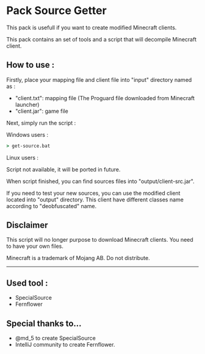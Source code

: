 # Pack Source Getter

This pack is usefull if you want to create modified Minecraft clients.

This pack contains an set of tools and a script that will decompile Minecraft client.

## How to use :
Firstly, place your mapping file and client file into "input" directory named as :
* "client.txt": mapping file (The Proguard file downloaded from Minecraft launcher)
* "client.jar": game file

Next, simply run the script :

Windows users :
```cmd
> get-source.bat
```

Linux users :

Script not available, it will be ported in future.


When script finished, you can find sources files into "output/client-src.jar".

If you need to test your new sources, you can use the modified client located into "output" directory.
This client have different classes name according to "deobfuscated" name.

## Disclaimer
This script will no longer purpose to download Minecraft clients. You need to have your own files.

Minecraft is a trademark of Mojang AB. Do not distribute.

---
## Used tool :
* SpecialSource
* Fernflower

## Special thanks to...
 - @md_5 to create SpecialSource
 - IntelliJ community to create Fernflower.